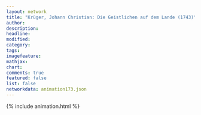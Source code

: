 ```yaml
---
layout: network
title: "Krüger, Johann Christian: Die Geistlichen auf dem Lande (1743)"
author:
description:
headline:
modified:
category:
tags:
imagefeature: 
mathjax: 
chart: 
comments: true
featured: false
list: false
networkdata: animation173.json
---
```

{% include animation.html %}
